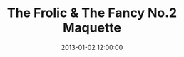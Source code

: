 ---
layout: work
title: The Frolic & The Fancy No.2 Maquette
date: 2013-01-02 12:00:00
category: sculpture
imageURL: /images/sculpture/the-frolic-and-the-fancy-no-2-maquette.jpg
thumbnailURL: /images/sculpture/the-frolic-and-the-fancy-no-2-maquette-thumbnail.jpg
medium: Cast iron
dimensions: 1920mm x 800mm x 550mm
edition: edition of 7
price: $11,700
sold: false
---